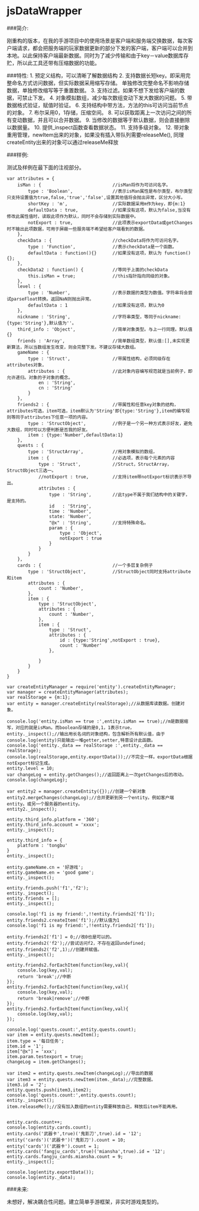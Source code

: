 jsDataWrapper
=============

###简介:

刚重构的版本，在我的手游项目中的使用场景是客户端和服务端交换数据，每次客户端请求，都会把服务端的玩家数据更新的部分下发的客户端，客户端可以合并到本地。以此保持客户端最新数据。同时为了减少传输和由于key－value数据库存贮，所以此工具还带有压缩数据的功能。

###特性:
    1. 预定义结构，可以清晰了解数据结构
    2. 支持数据长短key。即采用完整命名方式访问数据，但实际数据采用缩写存储。
       单独修改完整命名不影响存储数据，单独修改缩写等于重置数据。
    3. 支持过滤。如果不想下发给客户端的数据，可禁止下发。
    4. 对象模拟数组，减少每次数组变动下发大数据的问题。
    5. 带数据格式验证，赋值时验证。
    6. 支持结构中带方法，方法的this可访问当前节点的对象。
    7. 布尔采用0，1存储，压缩空间。
    8. 可以获取距离上一次访问之间的所有变动数据，并且可以合并数据。
    9. 当修改的数据等于默认数据，则会直接删除以数据量。
    10. 提供_inspect函数查看数据状态。
    11. 支持多级对象。
    12. 带对象重用管理，newItem出来的对象，如果没有插入带队列需要releaseMe(), 
        同理createEntity出来的对象可以通过releaseMe释放

###样例:

测试及样例在最下面的注视部分。

	var attributes = {
	    isMan : {                           //isMan将作为可访问名字。
	        type : 'Boolean',               //表示isMan属性是布尔类型，布尔类型只支持设置值为true,false,'true','false',设置其他值将会抛出异常，区分大小写。
	        shortKey : 'm',                 //实际数据采用m作为key，即{m:1}
	        defaultData : true,             //如果没有这项，默认为false,当没有修改此属性值时，读取此项作为默认，同时不会存储到实际数据中。
	        notExport : true,               //此项表示exportData或getChanges时不输出此项数据，可用于屏蔽一些服务端不希望给客户端看到的数据。
	    },
	    checkData : {                       //checkData将作为可访问名字。
	        type : 'Function',              //表示checkData是一个函数。
	        defaultData : function(){}      //如果没有这项，默认为 function(){};
	    },
	    checkData2 : function() {           //等同于上面的checkData
	        this.isMan = true;              //this指针指向同级的对象。
	    },
	    level : {
	        type : 'Number',                //表示数据的类型为数值。字符串将会尝试parseFloat转换。返回NaN则抛出异常。
	        defaultData : 1                 //如果没有这项，默认为0
	    },
	    nickname : 'String',                //字符串类型，等同于nickname:{type:'String'},默认值为''。
	    third_info : 'Object',              //简单对象类型。与上一行同理。默认值{}
	    friends : 'Array',                  //简单数组类型，默认值:[],未实现更新算法，所以当数组发生改变，则会完整下发。不建议存储大数组。
	    gameName : {
	        type : 'Struct',                //带属性结构，必须同级存在attributes对象，
	        attributes : {                  //此对象内容编写规范就是当前例子，即允许递归。对象的子对象的概念。
	            en : 'String',
	            cn : 'String'
	        }
	    },
	    friends2 : {                        //带属性和任意key对象的结构，attributes可选，item可选，item默认为'String'即{type:'String'},item的编写规则等同于attributes下任意一项的内容。
	        type : 'StructObject',          //例子是一个另一种方式表示好友，避免大数组，同时可以方便判断是否我的好友。
	        item : {type:'Number',defaultData:1}
	    },
	    quests : {                          
	        type : 'StructArray',           //用对象模拟的数组，
	        item : {                        //必选项，表示每个元素的内容
	            type : 'Struct',            //Struct，StructArray，StructObject三选一。
	            //notExport : true,         //支持item带notExport标识表示不导出。
	            attributes : {
	                type : 'String',        //此type不属于我们结构中的关键字，是支持的。
	                id   : 'String',
	                time : 'Number',
	                state: 'Number',
	                "@x" : 'String',        //支持特殊命名。
	                param : {
	                    type : 'Object',
	                    notExport : true
	                }
	            }
	        }
	    },
	    cards : {                           //一个多层复杂例子  
	        type : 'StructObject',          //StructObject同时支持attribute和item
	        attributes : {
	            count : 'Number',
	        },
	        item : {
	            type : 'StructObject',
	            attributes : {
	                count : 'Number',
	            },
	            item : {
	                type : 'Struct',
	                attributes : {
	                    id : {type:'String',notExport : true},
	                    count : 'Number'
	                },
	                
	            }
	        }
	    }
	}

	var createEntityManager = require('entity').createEntityManager;
	var manager = createEntityManager(attributes);
	var realStorage = {m:1};
	var entity = manager.createEntity(realStorage);//从数据库读数据。创建对象。

	console.log('entity.isMan == true :',entity.isMan == true);//m是数据缩写，对应的就是isMan。而boolean存储的是0,1，1表示true，
	entity._inspect();//输出用长名词的对象结构，包含解析所有默认值，由于console.log(entity)只能输出一堆getter,setter,特意设计此函数。
	console.log('entity._data == realStorage :',entity._data == realStorage);
	console.log(realStorage,entity.exportData());//不完全一样。exportData根据notExport标记生成。
	entity.level = 10;
	var changeLog = entity.getChanges();//返回距离上一次getChanges后的改动。
	console.log(changeLog);

	var entity2 = manager.createEntity({});//创建一个新对象
	entity2.mergeChanges(changeLog);//合并更新到另一个entity。例如客户端entity。或另一个服务器的entity。
	entity2._inspect();

	entity.third_info.platform = '360';
	entity.third_info.account = 'xxxx';
	entity._inspect();

	entity.third_info = {
	    platform : 'tongbu'
	}
	entity._inspect();

	entity.gameName.cn = '好游戏';
	entity.gameName.en = 'good game';
	entity._inspect();

	entity.friends.push('f1','f2');
	entity._inspect();
	entity.friends = [];
	entity._inspect();

	console.log('f1 is my friend:',!!entity.friends2['f1']);
	entity.friends2.createItem('f1');//默认值为1
	console.log('f1 is my friend:',!!entity.friends2['f1']);

	entity.friends2['f1'] = 0;//改0也是可以的。
	entity.friends2('f2');//尝试访问f2，不存在返回undefined;
	entity.friends2('f2',1);//创建并赋值。
	entity._inspect();

	entity.friends2.forEachItem(function(key,val){
	    console.log(key,val);
	    return 'break';//中断
	});
	entity.friends2.forEachItem(function(key,val){
	    console.log(key,val);
	    return 'break|remove';//中断
	});
	entity.friends2.forEachItem(function(key,val){
	    console.log(key,val);
	});

	console.log('quests.count:',entity.quests.count);
	var item = entity.quests.newItem();
	item.type = '每日任务';
	item.id = '1';
	item["@x"] = 'xxx';
	item.param.testexport = true;
	changeLog = item.getChanges();

	var item2 = entity.quests.newItem(changeLog);//导出的数据
	var item3 = entity.quests.newItem(item._data);//完整数据。
	item3.id = '2';
	entity.quests.push(item3,item2);
	console.log('quests.count:',entity.quests.count);
	entity._inspect();
	item.releaseMe();//没有加入数组的entity需要释放自己，释放后item不能再用。


	entity.cards.count++;
	console.log(entity.cards.count);
	entity.cards('武器卡',true)('鬼影刀',true).id = '12';
	entity('cards')('武器卡')('鬼影刀').count = 10;
	entity('cards')('武器卡').count = 1;
	entity.cards('fangju_cards',true)('miansha',true).id = '12';
	entity.cards.fangju_cards.miansha.count = 9;
	entity._inspect();

	console.log(entity.exportData());
	console.log(entity._data);


	
###未来:

未想好，解决耦合性问题。建立简单手游框架，非实时游戏类型的。

